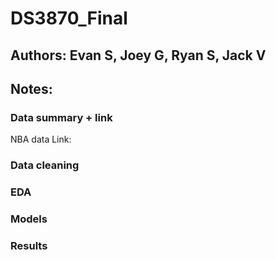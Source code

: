 # DS3870_Final
## Authors: Evan S, Joey G, Ryan S, Jack V

## Notes:
### Data summary + link
NBA data
Link:

### Data cleaning


### EDA


### Models


### Results


